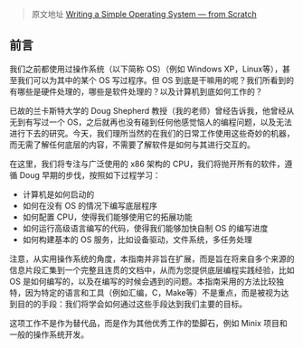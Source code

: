 >原文地址 [Writing a Simple Operating System — from Scratch](http://www.cs.bham.ac.uk/~exr/lectures/opsys/10_11/lectures/os-dev.pdf)

## 前言

我们之前都使用过操作系统（以下简称 OS）（例如 Windows XP，Linux等），甚至我们可以为其中的某个 OS 写过程序。但 OS 到底是干嘛用的呢？我们所看到的有哪些是硬件处理的，哪些是软件处理的？以及计算机到底如何工作的？

已故的兰卡斯特大学的 Doug Shepherd 教授（我的老师）曾经告诉我，他曾经从无到有写过一个 OS，之后就再也没有碰到任何他感觉恼人的编程问题，以及无法进行下去的研究。今天，我们理所当然的在我们的日常工作使用这些奇妙的机器，而无需了解任何底层的内容，不需要了解软件是如何与其进行交互的。

在这里，我们将专注与广泛使用的 x86 架构的 CPU，我们将抛开所有的软件，遵循 Doug 早期的步伐，按照如下过程学习：

- 计算机是如何启动的
- 如何在没有 OS 的情况下编写底层程序
- 如何配置 CPU，使得我们能够使用它的拓展功能
- 如何运行高级语言编写的代码，使得我们能够加快自制 OS 的编写进度
- 如何构建基本的 OS 服务，比如设备驱动，文件系统，多任务处理

注意，从实用操作系统的角度，本指南并非旨在扩展，而是旨在将来自多个来源的信息片段汇集到一个完整且连贯的文档中，从而为您提供底层编程实践经验，比如 OS 是如何编写的，以及在编写的时候会遇到的问题。本指南采用的方法比较独特，因为特定的语言和工具（例如汇编，C，Make等）不是重点，而是被视为达到目的的手段：我们将学会如何通过这些手段达到我们主要的目标。

这项工作不是作为替代品，而是作为其他优秀工作的垫脚石，例如 Minix 项目和一般的操作系统开发。